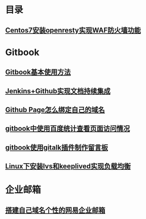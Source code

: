 # 目录

## [Centos7安装openresty实现WAF防火墙功能](Centos7-install-openresty-waf.md)

# Gitbook

## [Gitbook基本使用方法](Gitbook.md)

## [Jenkins+Github实现文档持续集成](Jenkins_Github.md)

## [Github Page怎么绑定自己的域名](Github-Page-my-domain.md)

## [gitbook中使用百度统计查看页面访问情况](gitbook中使用百度统计查看页面访问情况.md)

## [gitbook使用gitalk插件制作留言板](gitbook使用gitalk插件制作留言板.md)

## [Linux下安装lvs和keeplived实现负载均衡](Linux下安装lvs和keeplived实现负载均衡.md)



# 企业邮箱

## [搭建自己域名个性的网易企业邮箱](搭建自己域名个性的网易企业邮箱.md)